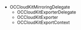 - OCCloudKitMirroringDelegate
    - OCCloudKitExporterDelegate
    - OCCloudKitExporter
    - OCCloudKitExportContext
